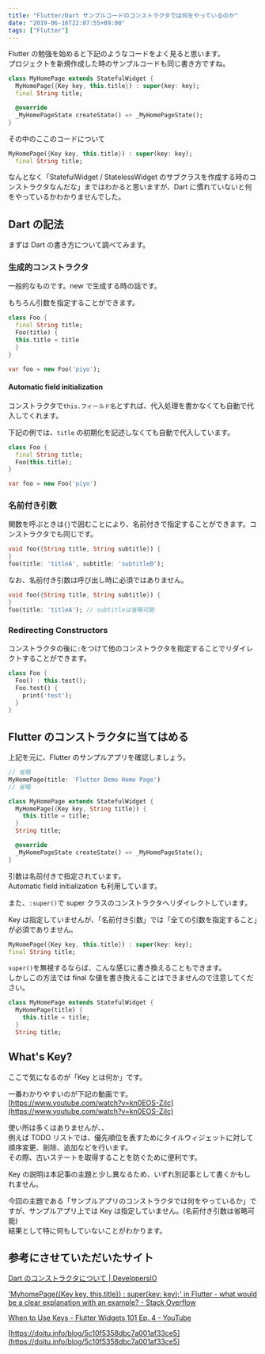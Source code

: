 ```yaml
---
title: "Flutter/Dart サンプルコードのコンストラクタでは何をやっているのか"
date: "2019-06-16T22:07:55+09:00"
tags: ["Flutter"]
---
```


Flutter の勉強を始めると下記のようなコードをよく見ると思います。  
プロジェクトを新規作成した時のサンプルコードも同じ書き方ですね。

```dart
class MyHomePage extends StatefulWidget {
  MyHomePage({Key key, this.title}) : super(key: key);
  final String title;

  @override
  _MyHomePageState createState() => _MyHomePageState();
}
```

その中のここのコードについて

```dart
MyHomePage({Key key, this.title}) : super(key: key);
  final String title;
```

なんとなく「StatefulWidget / StatelessWidget のサブクラスを作成する時のコンストラクタなんだな」まではわかると思いますが、Dart に慣れていないと何をやっているかわかりませんでした。

## Dart の記法

まずは Dart の書き方について調べてみます。

### 生成的コンストラクタ

一般的なものです。new で生成する時の話です。

もちろん引数を指定することができます。

```dart
class Foo {
  final String title;
  Foo(title) {
  this.title = title
  }
}
```

```dart
var foo = new Foo('piyo');
```

#### Automatic field initialization

コンストラクタで`this.フィールド名`とすれば、代入処理を書かなくても自動で代入してくれます。

下記の例では、`title` の初期化を記述しなくても自動で代入しています。

```dart
class Foo {
  final String title;
  Foo(this.title);
}
```

```dart
var foo = new Foo('piyo')
```

### 名前付き引数

関数を呼ぶときは`{}`で囲むことにより、名前付きで指定することができます。コンストラクタでも同じです。

```dart
void foo({String title, String subtitle}) {
}
foo(title: 'titleA', subtitle: 'subtitleB');
```

なお、名前付き引数は呼び出し時に必須ではありません。

```dart
void foo({String title, String subtitle}) {
}
foo(title: 'titleA'); // subtitleは省略可能
```

### Redirecting Constructors

コンストラクタの後に`:`をつけて他のコンストラクタを指定することでリダイレクトすることができます。

```dart
class Foo {
  Foo() : this.test();
  Foo.test() {
    print('test');
  }
}
```

## Flutter のコンストラクタに当てはめる

上記を元に、Flutter のサンプルアプリを確認しましょう。

```dart
// 省略
MyHomePage(title: 'Flutter Demo Home Page')
// 省略

class MyHomePage extends StatefulWidget {
  MyHomePage({Key key, String title}) {
    this.title = title;
  }
  String title;

  @override
  _MyHomePageState createState() => _MyHomePageState();
}
```

引数は名前付きで指定されています。  
Automatic field initialization も利用しています。

また、`:super()`で super クラスのコンストラクタへリダイレクトしています。

Key は指定していませんが、「名前付き引数」では「全ての引数を指定すること」が必須でありません。

```dart
MyHomePage({Key key, this.title}) : super(key: key);
final String title;
```

`super()`を無視するならば、こんな感じに書き換えることもできます。  
しかしこの方法では final な値を書き換えることはできませんので注意してください。

```dart
class MyHomePage extends StatefulWidget {
  MyHomePage(title) {
    this.title = title;
  }
  String title;
```

## What's Key?

ここで気になるのが「Key とは何か」です。

一番わかりやすいのが下記の動画です。  
[https://www.youtube.com/watch?v=kn0EOS-ZiIc](https://www.youtube.com/watch?v=kn0EOS-ZiIc)

使い所は多くはありませんが、、  
例えば TODO リストでは、優先順位を表すためにタイルウィジェットに対して順序変更、削除、追加などを行います。  
その際、古いステートを取得することを防ぐために便利です。

Key の説明は本記事の主題と少し異なるため、いずれ別記事として書くかもしれません。

今回の主題である「サンプルアプリのコンストラクタでは何をやっているか」ですが、サンプルアプリ上では Key は指定していません。(名前付き引数は省略可能)  
結果として特に何もしていないことがわかります。

## 参考にさせていただいたサイト

[Dart のコンストラクタについて | DevelopersIO](https://dev.classmethod.jp/client-side/about_dart_constructors/)

['MyhomePage({Key key, this.title}) : super(key: key);' in Flutter - what would be a clear explanation with an example? - Stack Overflow](https://stackoverflow.com/questions/52056035/flutter-myhomepagekey-key-this-title-superkey-key-pls-any-one-explain)

[When to Use Keys - Flutter Widgets 101 Ep. 4 - YouTube](https://www.youtube.com/watch?v=kn0EOS-ZiIc)

[https://doitu.info/blog/5c10f5358dbc7a001af33ce5](https://doitu.info/blog/5c10f5358dbc7a001af33ce5)
